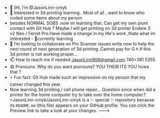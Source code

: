 - 👋 [Hi, I’m @JasonLinn-cmyk
- 👀  Interested in 3d printing learning . Most of all , want to know who coded some items about my person
- besides NORMAL SOBS .now im learning that.  Can get my own piont contact with Git Hub ? Maybe I will get printing on 3d printer Endere 3 v2 Neo / Ferret Pro.Have made a change in my life's work ,thats what im interested - 🌱currently learning 
- 💞️ I’m looking to collaborate on  Pro Scanner issues  write now to help the next round of next generation of 3d printing .Cannot pay for G h If this 3d printer is not working proper...
- 📫 How to reach me if needed  JasonLinn906@gmail.com 740=381 5355
- 😄 Pronouns: Why do you want pronouns? YOU THEIR ITS YOU  hows that ?
- ⚡ Fun fact: Git Hub made such an impression on my person that my career changed this year.
- Now learning 3d printing / cell phone repair...
Question since when did a printer for the home computer try to take over the home computer.?
<JasonLinn-cmyk/JasonLinn-cmyk is a ✨ special ✨ repository because its `README.md` (this file) appears on your GitHub profile.
You can click the Preview link to take a look at your changes.
--->

